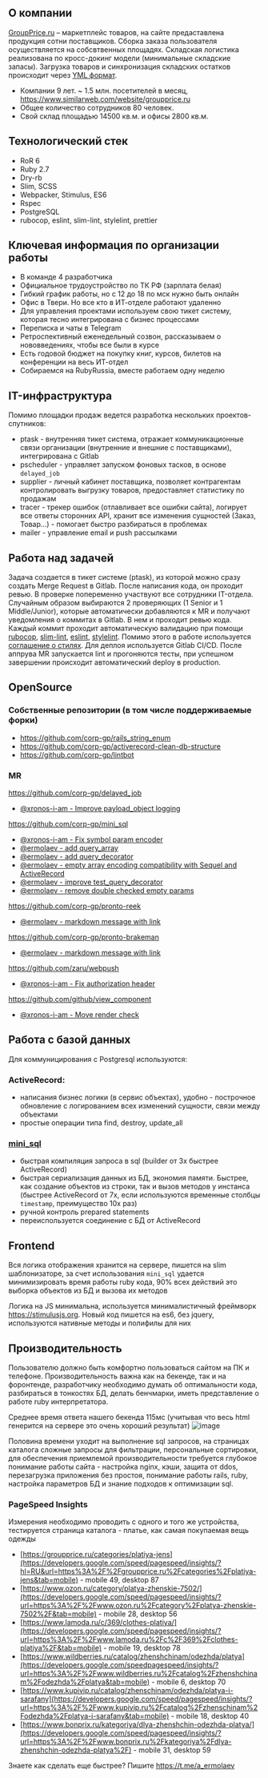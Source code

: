 ## О компании
[GroupPrice.ru](https://groupprice.ru "GroupPrice.ru") – маркетплейс товаров, на сайте предаставлена продукция сотни поставщиков. Сборка заказа пользователя осуществляется на собсвтвенных площадях. Складская логистика реализована по кросс-докинг модели (минимальные складские запасы). Загрузка товаров и синхронизация складских остатков происходит через [YML формат](http://https://yandex.ru/support/partnermarket/export/yml.html "YML формат").

- Компании 9 лет. ~ 1.5 млн. посетителей в месяц, https://www.similarweb.com/website/groupprice.ru
- Общее количество сотрудников 80 человек.
- Свой склад площадью 14500 кв.м. и офисы 2800 кв.м.

## Технологический стек
- RoR 6
- Ruby 2.7
- Dry-rb
- Slim, SCSS
- Webpacker, Stimulus, ES6
- Rspec
- PostgreSQL
- rubocop, eslint, slim-lint, stylelint, prettier

## Ключевая информация по организации работы

- В команде 4 разработчика
- Официальное трудоустройство по ТК РФ (зарплата белая)
- Гибкий график работы, но с 12 до 18 по мск нужно быть онлайн
- Офис в Твери. Но все кто в ИТ-отделе работают удаленно
- Для управления проектами используем свою тикет систему, которая тесно интегрирована с бизнес процессами
- Переписка и чаты в Telegram
- Ретроспективный еженедельный созвон, рассказываем о нововведениях, чтобы все были в курсе
- Есть годовой бюджет на покупку книг, курсов, билетов на конференции на весь ИТ-отдел
- Собираемся на RubyRussia, вместе работаем одну неделю

## IT-инфраструктура
Помимо площадки продаж ведется разработка нескольких проектов-спутников:
- ptask - внутренняя тикет система, отражает коммуникационные связи организации (внутренние и внешние с поставщиками), интегрирована с Gitlab
- pscheduler - управляет запуском фоновых тасков, в основе `delayed_job`
- supplier - личный кабинет поставщика, позволяет контрагентам контролировать выгрузку товаров, предоставляет статистику по продажам
- tracer - трекер ошибок (отлавливает все ошибки сайта), логирует все ответы сторонних API, хранит все изменения сущностей (Заказ, Товар...) - помогает быстро разбираться в проблемах
- mailer - управление email и push рассылками

## Работа над задачей
Задача создается в тикет системе (ptask), из которой можно сразу создать Merge Request в Gitlab. После написания кода, он проходит ревью. В проверке попеременно участвуют все сотрудники IT-отдела. Случайным образом выбираются 2 проверяющих (1 Senior и 1 Middle/Junior), которые автоматически добавляются к MR и получают уведомления о коммитах в Gitlab. В нем и проходит ревью кода. Каждый коммит проходит автоматическую валидацию при помощи [rubocop](https://github.com/rubocop-hq/rubocop), [slim-lint](https://github.com/sds/slim-lint), [eslint](https://github.com/eslint/eslint), [stylelint](https://github.com/stylelint/stylelint). Помимо этого в работе используется [соглашение о стилях](https://github.com/corp-gp/corp-gp/blob/main/STYLEGUIDE.md). Для деплоя используется Gitlab CI/CD. После аппрува MR запускается lint и прогоняются тесты, при успешном завершении происходит автоматический deploy в production.

## OpenSource
### Собственные репозитории (в том числе поддерживаемые форки)
- https://github.com/corp-gp/rails_string_enum
- https://github.com/corp-gp/activerecord-clean-db-structure
- https://github.com/corp-gp/lintbot
### MR
https://github.com/corp-gp/delayed_job
 - [@xronos-i-am - Improve payload_object logging](https://github.com/collectiveidea/delayed_job/pull/1120)

https://github.com/corp-gp/mini_sql
 - [@xronos-i-am - Fix symbol param encoder](https://github.com/discourse/mini_sql/pull/9)
 - [@ermolaev - add query_array](https://github.com/discourse/mini_sql/pull/10)
 - [@ermolaev - add query_decorator](https://github.com/discourse/mini_sql/pull/13)
 - [@ermolaev - empty array encoding compatibility with Sequel and ActiveRecord](https://github.com/discourse/mini_sql/pull/14)
 - [@ermolaev - improve test_query_decorator](https://github.com/discourse/mini_sql/pull/16)
 - [@ermolaev - remove double checked empty params](https://github.com/discourse/mini_sql/pull/18)

https://github.com/corp-gp/pronto-reek
 - [@ermolaev - markdown message with link](https://github.com/prontolabs/pronto-reek/pull/25)

https://github.com/corp-gp/pronto-brakeman
 - [@ermolaev - markdown message with link](https://github.com/prontolabs/pronto-brakeman/pull/22)

https://github.com/zaru/webpush
- [@xronos-i-am - Fix authorization header](https://github.com/zaru/webpush/pull/72)

https://github.com/github/view_component
- [@xronos-i-am - Move render check](https://github.com/github/view_component/pull/186)

## Работа с базой данных
Для коммуницирования с Postgresql используются:
### ActiveRecord:
- написания бизнес логики (в сервис объектах), удобно - построчное обновление с логированием всех изменений сущности, связи между объектами
- простые операции типа find, destroy, update_all

### [mini_sql](https://github.com/corp-gp/mini_sql)
- быстрая компиляция запроса в sql (builder от 3х быстрее ActiveRecord)
- быстрая сериализация данных из БД, экономия памяти. Быстрее, как создание объектов из строки, так и вызов методов у инстанса (быстрее ActiveRecord от 7х, если используются временные столбцы `timestamp`, преимущество 10x раз)
- ручной контроль prepared statements
- переиспользуется соединение с БД от ActiveRecord


## Frontend
Вся логика отображения хранится на сервере, пишется на slim шаблонизаторе, за счет использования `mini_sql` удается минимизировать время работы ruby кода, 90% всех действий это выборка объектов из БД и вызова их методов

Логика на JS минимальна, используется минималистичный фреймворк https://stimulusjs.org. Новый код пишется на es6, без jquery, используются нативные методы и полифилы для них

## Производительность
Пользователю должно быть комфортно пользоваться сайтом на ПК и телефоне. Производительность важна как на бекенде, так и на форонтенде, разработчику необходимо думать об оптимальности кода, разбираться в тонкостях БД, делать бенчмарки, иметь представление о работе ruby интерпретатора.

Среднее время ответа нашего бекенда 115мс (учитывая что весь html генерится на сервере это очень хороший результат)
![image](https://user-images.githubusercontent.com/938305/95205175-af9ede00-07ed-11eb-84cd-dc52d5daf071.png)

Половина времени уходит на выполнение sql запросов, на страницах каталога сложные запросы для фильтрации, персональные сортировки, для обеспечения приемлемой производительности требуется глубокое понимание работы сайта - настройка nginx, кэши, защита от ddos, перезагрузка приложения без простоя, понимание работы rails, ruby, настройка параметров БД и знание подходов к оптимизации sql.

### PageSpeed Insights
Измерения необходимо проводить с одного и того же устройства, тестируется страница каталога - платье, как самая покупаемая вещь одежды
- [https://groupprice.ru/categories/platiya-jens](https://developers.google.com/speed/pagespeed/insights/?hl=RU&url=https%3A%2F%2Fgroupprice.ru%2Fcategories%2Fplatiya-jens&tab=mobile) - mobile 49, desktop 87
- [https://www.ozon.ru/category/platya-zhenskie-7502/](https://developers.google.com/speed/pagespeed/insights/?url=https%3A%2F%2Fwww.ozon.ru%2Fcategory%2Fplatya-zhenskie-7502%2F&tab=mobile) - mobile 28, desktop 56
- [https://www.lamoda.ru/c/369/clothes-platiya/](https://developers.google.com/speed/pagespeed/insights/?url=https%3A%2F%2Fwww.lamoda.ru%2Fc%2F369%2Fclothes-platiya%2F&tab=mobile) - mobile 19, desktop 78
- [https://www.wildberries.ru/catalog/zhenshchinam/odezhda/platya](https://developers.google.com/speedpagespeed/insights/?url=https%3A%2F%2Fwww.wildberries.ru%2Fcatalog%2Fzhenshchinam%2Fodezhda%2Fplatya&tab=mobile) - mobile 6, desktop 70
- [https://www.kupivip.ru/catalog/zhenschinam/odezhda/platya-i-sarafany](https://developers.google.com/speed/pagespeed/insights/?url=https%3A%2F%2Fwww.kupivip.ru%2Fcatalog%2Fzhenschinam%2Fodezhda%2Fplatya-i-sarafany&tab=mobile) - mobile 18, desktop 40
- [https://www.bonprix.ru/kategoriya/dlya-zhenshchin-odezhda-platya/](https://developers.google.com/speed/pagespeed/insights/?url=https%3A%2F%2Fwww.bonprix.ru%2Fkategoriya%2Fdlya-zhenshchin-odezhda-platya%2F) - mobile 31, desktop 59

Знаете как сделать еще быстрее? Пишите https://t.me/a_ermolaev
